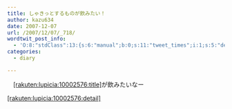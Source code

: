 ```yaml
---
title: しゃきっとするものが飲みたい！
author: kazu634
date: 2007-12-07
url: /2007/12/07/_718/
wordtwit_post_info:
  - 'O:8:"stdClass":13:{s:6:"manual";b:0;s:11:"tweet_times";i:1;s:5:"delay";i:0;s:7:"enabled";i:1;s:10:"separation";s:2:"60";s:7:"version";s:3:"3.7";s:14:"tweet_template";b:0;s:6:"status";i:2;s:6:"result";a:0:{}s:13:"tweet_counter";i:2;s:13:"tweet_log_ids";a:1:{i:0;i:3417;}s:9:"hash_tags";a:0:{}s:8:"accounts";a:1:{i:0;s:7:"kazu634";}}'
categories:
  - diary

---
```

<div class="section">
<p>
    　<a href="http://d.hatena.ne.jp/rakuten/lupicia/10002576" onclick="__gaTracker('send', 'event', 'outbound-article', 'http://d.hatena.ne.jp/rakuten/lupicia/10002576', '[rakuten:lupicia:10002576:title]');">[rakuten:lupicia:10002576:title]</a>が飲みたいなー
</p>
  
<p>
<a href="http://d.hatena.ne.jp/rakuten/lupicia/10002576" onclick="__gaTracker('send', 'event', 'outbound-article', 'http://d.hatena.ne.jp/rakuten/lupicia/10002576', '[rakuten:lupicia:10002576:detail]');">[rakuten:lupicia:10002576:detail]</a>
</p>
</div>